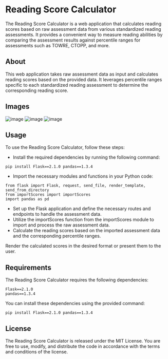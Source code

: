 # Reading Score Calculator
The Reading Score Calculator is a web application that calculates reading scores based on raw assessment data from various standardized reading assessments. It provides a convenient way to measure reading abilities by comparing the assessment results against percentile ranges for assessments such as TOWRE, CTOPP, and more.

## About
This web application takes raw assessment data as input and calculates reading scores based on the provided data. It leverages percentile ranges specific to each standardized reading assessment to determine the corresponding reading score.

## Images
![image](https://github.com/yeatmanlab/Reading-Score-Calculator/assets/106504264/a6511ea5-3ce3-404f-85b2-9d43c2e4e7e4)
![image](https://github.com/yeatmanlab/Reading-Score-Calculator/assets/106504264/f9f60d1d-acce-49d6-874f-4e6118d6dd4a)
![image](https://github.com/yeatmanlab/Reading-Score-Calculator/assets/106504264/350ef784-c53a-430b-a857-3ac8d252ce17)

## Usage
To use the Reading Score Calculator, follow these steps:
* Install the required dependencies by running the following command:
```shell
pip install Flask==2.1.0 pandas==1.3.4
```
* Import the necessary modules and functions in your Python code:
```shell
from flask import Flask, request, send_file, render_template, send_from_directory
from importScores import importScores
import pandas as pd
```
* Set up the Flask application and define the necessary routes and endpoints to handle the assessment data.
* Utilize the importScores function from the importScores module to import and process the raw assessment data.
* Calculate the reading scores based on the imported assessment data and the corresponding percentile ranges.

Render the calculated scores in the desired format or present them to the user.

## Requirements
The Reading Score Calculator requires the following dependencies:
```shell
Flask==2.1.0
pandas==1.3.4
```
You can install these dependencies using the provided command:
```shell
pip install Flask==2.1.0 pandas==1.3.4
```

## License
The Reading Score Calculator is released under the MIT License. You are free to use, modify, and distribute the code in accordance with the terms and conditions of the license.
